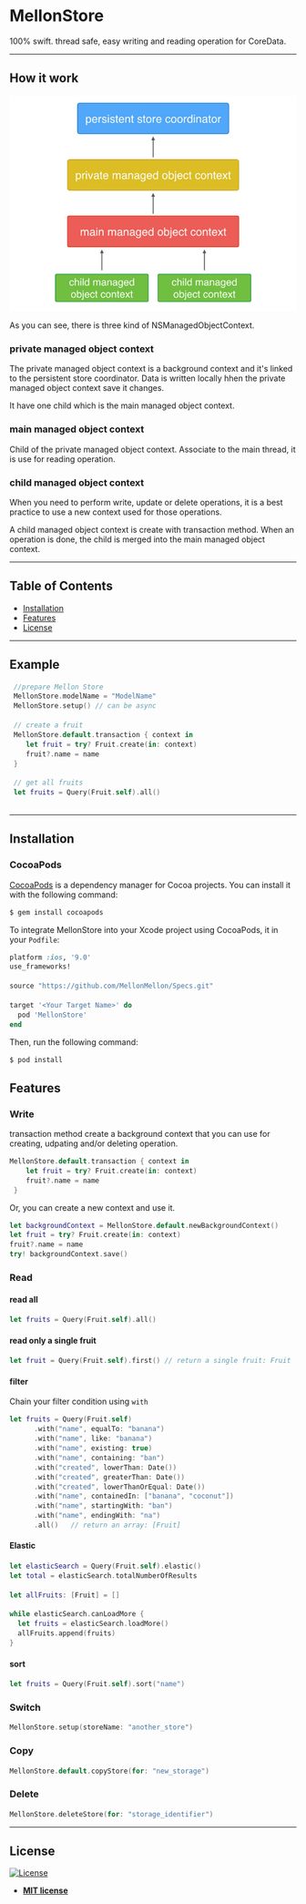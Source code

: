 # MellonStore
100% swift. thread safe, easy writing and reading operation for CoreData.

---

## How it work

![Screenshot](https://github.com/MellonMellon/MellonStore/blob/master/figure-concurrency-basics.jpg)

As you can see, there is three kind of NSManagedObjectContext.

### private managed object context

The private managed object context is a background context and it's linked to the persistent store coordinator. 
Data is written locally hhen the private managed object context save it changes.

It have one child which is the main managed object context.

### main managed object context

Child of the private managed object context. Associate to the main thread, it is use for reading operation.

### child managed object context

When you need to perform write, update or delete operations, it is a best practice to use a new context used for those operations.

A child managed object context is create with transaction method. When an operation is done, the child is merged into the main managed object context.

---

## Table of Contents

- [Installation](#installation)
- [Features](#features)
- [License](#license)

---

## Example

```swift
 //prepare Mellon Store
 MellonStore.modelName = "ModelName"
 MellonStore.setup() // can be async
      
 // create a fruit
 MellonStore.default.transaction { context in
    let fruit = try? Fruit.create(in: context)
    fruit?.name = name
 }
 
 // get all fruits
 let fruits = Query(Fruit.self).all()
    
```

---

## Installation

### CocoaPods

[CocoaPods](http://cocoapods.org) is a dependency manager for Cocoa projects. You can install it with the following command:

```bash
$ gem install cocoapods
```

To integrate MellonStore into your Xcode project using CocoaPods, it in your `Podfile`:

```ruby
platform :ios, '9.0'
use_frameworks!

source "https://github.com/MellonMellon/Specs.git"

target '<Your Target Name>' do
  pod 'MellonStore'
end
```

Then, run the following command:

```bash
$ pod install
```

## Features

### Write

transaction method create a background context that you can use for creating, udpating and/or deleting operation.
```swift
MellonStore.default.transaction { context in
    let fruit = try? Fruit.create(in: context)
    fruit?.name = name
 }
```

Or, you can create a new context and use it.

```swift
let backgroundContext = MellonStore.default.newBackgroundContext()
let fruit = try? Fruit.create(in: context)
fruit?.name = name
try! backgroundContext.save()
```

### Read

#### read all

```swift
let fruits = Query(Fruit.self).all()
```

#### read only a single fruit
```swift
let fruit = Query(Fruit.self).first() // return a single fruit: Fruit
```

#### filter

Chain your filter condition using `with`
```swift
let fruits = Query(Fruit.self)
      .with("name", equalTo: "banana")
      .with("name", like: "banana")
      .with("name", existing: true)
      .with("name", containing: "ban")
      .with("created", lowerThan: Date())
      .with("created", greaterThan: Date())
      .with("created", lowerThanOrEqual: Date())
      .with("name", containedIn: ["banana", "coconut"])
      .with("name", startingWith: "ban")
      .with("name", endingWith: "na")
      .all()   // return an array: [Fruit]
```

#### Elastic
```swift
let elasticSearch = Query(Fruit.self).elastic()
let total = elasticSearch.totalNumberOfResults

let allFruits: [Fruit] = []

while elasticSearch.canLoadMore {
  let fruits = elasticSearch.loadMore()
  allFruits.append(fruits)
}
```


#### sort
```swift
let fruits = Query(Fruit.self).sort("name")
```

### Switch
```swift
MellonStore.setup(storeName: "another_store")
```
### Copy
```swift
MellonStore.default.copyStore(for: "new_storage")
```

### Delete
```swift
MellonStore.deleteStore(for: "storage_identifier")
```

---
## License

[![License](http://img.shields.io/:license-mit-blue.svg?style=flat-square)](http://badges.mit-license.org)

- **[MIT license](http://opensource.org/licenses/mit-license.php)**
